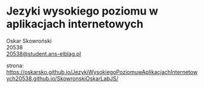 # Jezyki wysokiego poziomu w aplikacjach internetowych

Oskar Skowroński <br />
20538 <br />
20538@student.ans-elblag.pl <br />

strona: https://oskarsko.github.io/JezykiWysokiegoPoziomuwAplikacjachInternetowych20538.github.io/SkowronskiOskarLabJS/
